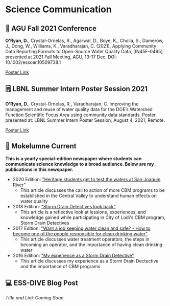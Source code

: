 # Science Communication


## :open_book: AGU Fall 2021 Conference
**O’Ryan, D.**, Crystal-Ornelas, R., Agarwal, D., Boye, K., Cholia, S., Damerow, J., Dong, W., Williams, K., Varadharajan, C. (2021), Applying Community Data Reporting Formats to Open-Source Water Quality Data, [IN45F-0495] presented at 2021 Fall Meeting, AGU, 13-17 Dec. DOI: 10.1002/essoar.10509738.1

[Poster Link](https://www.essoar.org/doi/10.1002/essoar.10509738.1)

## :spiral_notepad: LBNL Summer Intern Poster Session 2021
**O'Ryan, D.**, Crystal-Ornelas, R., Varadharajan, C. Improving the management and reuse of water quality data for the DOE’s Watershed Function Scientific Focus Area using community data standards. Poster presented at: LBNL Summer Intern Poster Session; August 4, 2021; Remote.

[Poster Link](https://event.fourwaves.com/summerpostersession2021/abstracts/d63d6e39-2b72-4821-a0d1-49782040d919)

## :newspaper: Mokelumne Current
**This is a yearly special-edition newspaper where students can communicate science knowledge to a broad audience. Below are my publications in this newspaper.**

- 2020 Edition: ["Heritage students get to test the waters at San Joaquin River"](https://github.com/dylanporyan/Science_Communication/blob/main/document_links/2020%20Mok%20Current-combined.pdf)
   -  This article discusses the call to action of more CBM programs to be established in the Central Valley to understand human effects on water quality
-  2018 Edition: ["Storm Drain Detectives look back"](https://github.com/dylanporyan/Science_Communication/blob/main/document_links/2018%20Mok%20Current%20-%20combined.pdf)
    -  This article is a reflective look at lessions, experiences, and knowledge gained while participating in City of Lodi's CBM program, Storm Drain Detectives
- 2017 Edition: ["Want a job keeping water clean and safe? \- How to become one of the people responsible for clean drinking water"](https://github.com/dylanporyan/Science_Communication/blob/main/document_links/Moke%20Current%202017-merged.pdf)
   - This article discusses water treatment operators, the steps in becoming an operator, and the importance of having clean drinking water
- 2016 Edition: ["My experience as a Storm Drain Detective"](https://github.com/dylanporyan/Science_Communication/blob/main/document_links/Moke%20Current%202016-merged.pdf)
   - This article discusses my experience as a Storm Drain Dectective and the importance of CBM programs

## :computer: ESS-DIVE Blog Post
_Title and Link Coming Soon_
